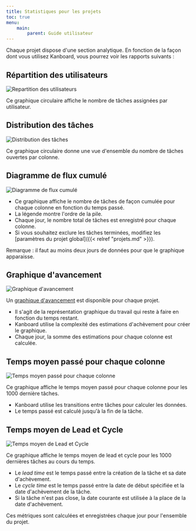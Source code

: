 ```yaml
---
title: Statistiques pour les projets
toc: true
menu:
    main:
        parent: Guide utilisateur
---
```


Chaque projet dispose d'une section analytique. En fonction de la façon
dont vous utilisez Kanboard, vous pourrez voir les rapports suivants :

Répartition des utilisateurs
----------------------------

![Repartition des utilisateurs](/images/v1/fr/user-repartition.png)

Ce graphique circulaire affiche le nombre de tâches assignées par
utilisateur.

Distribution des tâches
-----------------------

![Distribution des tâches](/images/v1/fr/task-distribution.png)

Ce graphique circulaire donne une vue d'ensemble du nombre de tâches
ouvertes par colonne.

Diagramme de flux cumulé
------------------------

![Diagramme de flux cumulé](/images/v1/fr/cfd.png)

- Ce graphique affiche le nombre de tâches de façon cumulée pour chaque colonne en fonction du temps passé.
- La légende montre l'ordre de la pile.
- Chaque jour, le nombre total de tâches est enregistré pour chaque colonne.
- Si vous souhaitez exclure les tâches terminées, modifiez les [paramètres du projet global]({{< relref "projets.md" >}}).

Remarque : il faut au moins deux jours de données pour que le graphique apparaisse.

Graphique d'avancement
----------------------

![Graphique d'avancement](/images/v1/fr/burndown-chart.png)

Un [graphique d'avancement](http://en.wikipedia.org/wiki/Burn_down_chart) est disponible pour chaque projet.

- Il s'agit de la représentation graphique du travail qui reste à faire en fonction du temps restant.
- Kanboard utilise la complexité des estimations d'achèvement pour créer le graphique.
- Chaque jour, la somme des estimations pour chaque colonne est calculée.

Temps moyen passé pour chaque colonne
-------------------------------------

![Temps moyen passé pour chaque colonne](/images/v1/fr/average-time-spent-into-each-column.png)

Ce graphique affiche le temps moyen passé pour chaque colonne pour les 1000 dernière tâches.

- Kanboard utilise les transitions entre tâches pour calculer les données.
- Le temps passé est calculé jusqu'à la fin de la tâche.

Temps moyen de Lead et Cycle
----------------------------

![Temps moyen de Lead et Cycle](/images/v1/fr/average-lead-cycle-time.png)

Ce graphique affiche le temps moyen de lead et cycle pour les 1000 dernières tâches au cours du temps.

- Le *lead time* est le temps passé entre la création de la tâche et sa date d'achèvement.
- Le *cycle time* est le temps passé entre la date de début spécifiée et la date d'achèvement de la tâche.
- Si la tâche n'est pas close, la date courante est utilisée à la place de la date d'achèvement.

Ces métriques sont calculées et enregistrées chaque jour pour l'ensemble du projet.
